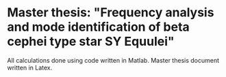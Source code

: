 # Master thesis: "Frequency analysis and mode identification of beta cephei type star SY Equulei"

All calculations done using code written in Matlab. Master thesis document written in Latex.

